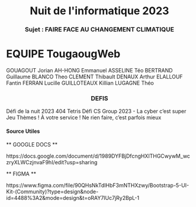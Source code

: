 <h1 align="center">Nuit de l'informatique 2023</h1>
<h3 align="center">Sujet : FAIRE FACE AU CHANGEMENT CLIMATIQUE</h3>

# EQUIPE TougaougWeb
GOUAGOUT Jorian
AH-HONG Emmanuel
ASSELINE Téo
BERTRAND Guillaume
BLANCO Theo
CLEMENT Thibault
DENAUX Arthur
ELALLOUF Fantin
FERRAN Lucille
GUILLOTEAUX Killian
LUGAGNE Théo

<h3 align="center">DEFIS</h3>
Défi de la nuit 2023
404 Tetris
Défi CS Group 2023 - La cyber c’est super
Jeu Thèmes !
À votre service !
Ne rien faire, c’est parfois mieux

<h4>Source Utiles</h4>
<p>** GOOGLE DOCS **</p> https://docs.google.com/document/d/1989DYFBjDfcngHXITHGCwywM_wczryXLWCzjnvaF9hI/edit?usp=sharing
<p>** FIGMA **</p> https://www.figma.com/file/90QHsNkTdIHbF3mNTHXzwy/Bootstrap-5-UI-Kit-(Community)?type=design&node-id=4488%3A2&mode=design&t=oRAY7IUc7jRy2BpL-1
